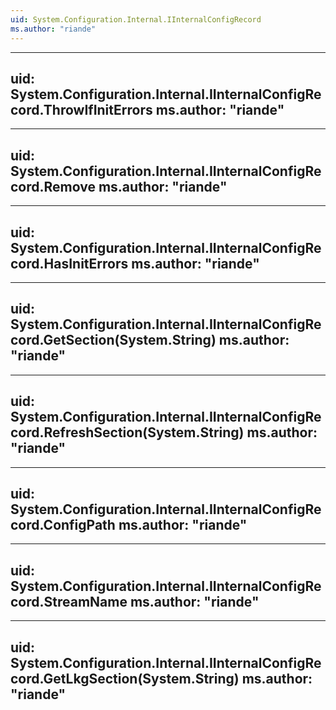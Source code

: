 ```yaml
---
uid: System.Configuration.Internal.IInternalConfigRecord
ms.author: "riande"
---
```


---
uid: System.Configuration.Internal.IInternalConfigRecord.ThrowIfInitErrors
ms.author: "riande"
---

---
uid: System.Configuration.Internal.IInternalConfigRecord.Remove
ms.author: "riande"
---

---
uid: System.Configuration.Internal.IInternalConfigRecord.HasInitErrors
ms.author: "riande"
---

---
uid: System.Configuration.Internal.IInternalConfigRecord.GetSection(System.String)
ms.author: "riande"
---

---
uid: System.Configuration.Internal.IInternalConfigRecord.RefreshSection(System.String)
ms.author: "riande"
---

---
uid: System.Configuration.Internal.IInternalConfigRecord.ConfigPath
ms.author: "riande"
---

---
uid: System.Configuration.Internal.IInternalConfigRecord.StreamName
ms.author: "riande"
---

---
uid: System.Configuration.Internal.IInternalConfigRecord.GetLkgSection(System.String)
ms.author: "riande"
---
